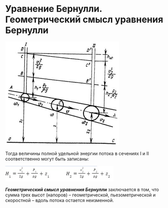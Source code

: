# Уравнение Бернулли. Геометрический смысл уравнения Бернулли

![Уравнение_Бернулли](pic6.jpg)

Тогда величины полной удельной энергии потока в сечениях I и II соответственно могут быть записаны:

![Уравнение_Бернулли_2](pic7.jpg)

***Геометрический смысл уравнения Бернулли*** заключается в том, что сумма трех высот (напоров) – геометрической, пьезометрической и скоростной – вдоль потока остается неизменной.
